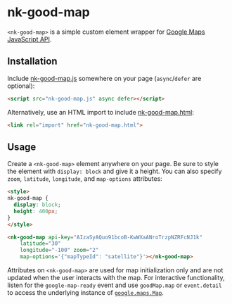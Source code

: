 # nk-good-map

`<nk-good-map>` is a simple custom element wrapper for [Google Maps JavaScript API](https://developers.google.com/maps/documentation/javascript/).

## Installation

Include [nk-good-map.js](nk-good-map.js) somewhere on your page (`async`/`defer` are optional):

```html
<script src="nk-good-map.js" async defer></script>
```

Alternatively, use an HTML import to include [nk-good-map.html](nk-good-map.html):

```html
<link rel="import" href="nk-good-map.html">
```

## Usage

Create a `<nk-good-map>` element anywhere on your page. Be sure to style the element with `display: block` and give it a height. You can also specify `zoom`, `latitude`, `longitude`, and `map-options` attributes:

<!--
```
<custom-element-demo>
  <template>
    <script src="nk-good-map.js" async defer></script>
    <next-code-block></next-code-block>
  </template>
</custom-element-demo>
```
-->
```html
<style>
nk-good-map {
  display: block;
  height: 400px;
}
</style>

<nk-good-map api-key="AIzaSyAQuo91bcoB-KwWXaANroTrzpNZRFcNJ1k"
    latitude="30"
    longitude="-100" zoom="2"
    map-options='{"mapTypeId": "satellite"}'></nk-good-map>
```

Attributes on `<nk-good-map>` are used for map initialization only and are not updated when the user interacts with the map. For interactive functionality, listen for the `google-map-ready` event and use `goodMap.map` or `event.detail` to access the underlying instance of [`google.maps.Map`](https://developers.google.com/maps/documentation/javascript/3.exp/reference#Map).
